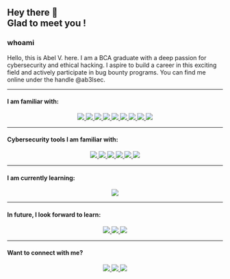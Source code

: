 <h2> Hey there 👋 <br>
Glad to meet you ! </h2>


### whoami
Hello, this is Abel V. here. I am a BCA graduate with a deep passion for cybersecurity and ethical hacking. I aspire to build a career in this exciting field and actively participate in bug bounty programs. You can find me online under the handle @ab3lsec.

<hr>

#### I am familiar with:
<div align='center'>
  <a href='https://git-scm.com' target='_blank' rel='noopener' rel='noreferrer'>
    <img src='https://img.shields.io/static/v1?label=&message=Git&style=for-the-badge&logo=git&logoColor=white&color=F05032' />
  </a>
  <a href='https://isocpp.org/' target='_blank' rel='noopener' rel='noreferrer'>
    <img src='https://img.shields.io/static/v1?label=&message=C%2B%2B&style=for-the-badge&logo=c%2B%2B&color=00599C' />
  </a>
  <a href='https://www.python.org/' target='_blank' rel='noopener' rel='noreferrer'>
    <img src='https://img.shields.io/static/v1?label=&message=Python&style=for-the-badge&logo=python&logoColor=white&color=3776AB' />
  </a>
  <a href='https://www.gnu.org/software/bash/' target='_blank' rel='noopener' rel='noreferrer'>
    <img src='https://img.shields.io/static/v1?label=&message=Bash&style=for-the-badge&logo=gnu-bash&logoColor=white&color=4EAA25' />
  </a>
  <a href='https://www.mysql.com/' target='_blank' rel='noopener' rel='noreferrer'>
    <img src='https://img.shields.io/static/v1?label=&message=MySQL&style=for-the-badge&logo=mysql&logoColor=white&color=4479A1' />
  </a>
  <a href='https://developer.mozilla.org/en-US/docs/Web/HTML' target='_blank' rel='noopener' rel='noreferrer'>
    <img src='https://img.shields.io/static/v1?label=&message=HTML&style=for-the-badge&logo=html5&logoColor=white&color=E34F26' />
  </a>
  <a href='https://developer.mozilla.org/en-US/docs/Web/CSS' target='_blank' rel='noopener' rel='noreferrer'>
    <img src='https://img.shields.io/static/v1?label=&message=CSS&style=for-the-badge&logo=css3&logoColor=white&color=1572B6' />
  </a>
  <a href='https://developer.mozilla.org/en-US/docs/Web/JavaScript' target='_blank' rel='noopener' rel='noreferrer'>
    <img src='https://img.shields.io/static/v1?label=&message=JavaScript&style=for-the-badge&logo=javascript&logoColor=black&color=F7DF1E' />
  </a>
  <a href='https://www.php.net/' target='_blank' rel='noopener' rel='noreferrer'>
    <img src='https://img.shields.io/static/v1?label=&message=PHP&style=for-the-badge&logo=php&logoColor=white&color=777BB4' />
  </a>
</div>

<hr>

#### Cybersecurity tools I am familiar with:
<div align='center'>
  <a href='https://www.metasploit.com/' target='_blank' rel='noopener' rel='noreferrer'>
    <img src='https://img.shields.io/static/v1?label=&message=Metasploit&style=for-the-badge&logo=metasploit&logoColor=white&color=1F3E6D' />
  </a>
  <a href='https://portswigger.net/burp' target='_blank' rel='noopener' rel='noreferrer'>
    <img src='https://img.shields.io/static/v1?label=&message=BurpSuite&style=for-the-badge&logo=burpsuite&logoColor=white&color=FF5733' />
  </a>
  <a href='https://hashcat.net/hashcat/' target='_blank' rel='noopener' rel='noreferrer'>
    <img src='https://img.shields.io/static/v1?label=&message=Hashcat&style=for-the-badge&logo=hashcat&logoColor=white&color=181717' />
  </a>
  <a href='https://www.wireshark.org/' target='_blank' rel='noopener' rel='noreferrer'>
    <img src='https://img.shields.io/static/v1?label=&message=Wireshark&style=for-the-badge&logo=wireshark&logoColor=white&color=1679A7' />
  </a>
  <a href='https://www.splunk.com/' target='_blank' rel='noopener' rel='noreferrer'>
    <img src='https://img.shields.io/static/v1?label=&message=Splunk&style=for-the-badge&logo=splunk&logoColor=white&color=000000' />
  </a>
  <a href='https://www.tenable.com/products/nessus' target='_blank' rel='noopener' rel='noreferrer'>
    <img src='https://img.shields.io/static/v1?label=&message=Nessus&style=for-the-badge&logo=nessus&logoColor=white&color=00A1E0' />
  </a>
</div>

<hr>

#### I am currently learning:
<div align='center'>
  <a href='https://www.amazon.in/Black-Hat-Python-2nd-Programming/dp/1718501129' target='_blank' rel='noopener' rel='noreferrer'>
    <img src='https://img.shields.io/static/v1?label=&message=Black%20hat%20Python&style=for-the-badge&logo=python&logoColor=white&color=F05032' />
  </a>
</div>

<hr>

#### In future, I look forward to learn:
<div align='center'>
  <a href='https://osintframework.com/' target='_blank' rel='noopener' rel='noreferrer'>
    <img src='https://img.shields.io/static/v1?label=&message=OSINT&style=for-the-badge&logo=osint&logoColor=white&color=E4405F' />
  </a>
  <a href='https://nodejs.org/' target='_blank' rel='noopener' rel='noreferrer'>
    <img src='https://img.shields.io/static/v1?label=&message=Node.js&style=for-the-badge&logo=node.js&logoColor=white&color=339933' />
  </a>
  <a href='https://golang.org/' target='_blank' rel='noopener' rel='noreferrer'>
    <img src='https://img.shields.io/static/v1?label=&message=Go&style=for-the-badge&logo=go&logoColor=black&color=00ADD8' />
  </a>
</div>

<hr>

#### Want to connect with me? 
<div align='center'>
    <a href='https://www.linkedin.com/in/ab3lsec' target='_blank' rel='noopener' rel='noreferrer'>
    <img src='https://img.shields.io/static/v1?label=LinkedIn&message=Abel V&color=blue&style=for-the-badge&logo=linkedin' />
  </a>
  <a href='https://twitter.com/thebinarybot' target='_blank' rel='noopener' rel='noreferrer'>
    <img src='https://img.shields.io/static/v1?label=Twitter&message=thebinarybot&color=blue&style=for-the-badge&logo=twitter' />
  </a>
  <a href='https://discordapp.com/thebinarybot#3541' target='_blank' rel='noopener' rel='noreferrer'>
    <img src='https://img.shields.io/static/v1?label=Discord&message=thebinarybot&color=blue&style=for-the-badge&logo=discord' />
  </a>
</div>
